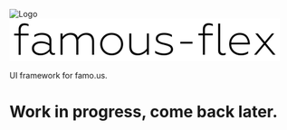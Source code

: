![Logo](https://rawgit.com/IjzerenHein/famous-flex/master/logo.svg) ![famous-flex](title.png)

UI framework for famo.us.

# Work in progress, come back later.
